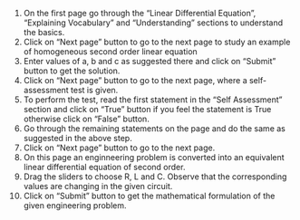 1.	On the first page go through the “Linear Differential Equation”, “Explaining Vocabulary” and “Understanding” sections to understand the basics.
2.	Click on “Next page” button to go to the next page to study an example of homogeneous second order linear equation
3.	Enter values of a, b and c as suggested there and click on “Submit” button to get the solution.
4.	Click on “Next page” button to go to the next page, where a self-assessment test is given.
5.	To perform the test, read the first statement in the “Self Assessment” section and click on “True” button if you feel the statement is True otherwise click on “False” button.
6.	Go through the remaining statements on the page and do the same as suggested in the above step.
7.	Click on “Next page” button to go to the next page.
8.	On this page an enginneering problem is converted into an equivalent linear differential equation of second order. 
9.	Drag the sliders to choose R, L and C. Observe that the corresponding values are changing in the given circuit.
10.	Click on “Submit” button to get the mathematical formulation of the given engineering problem.

